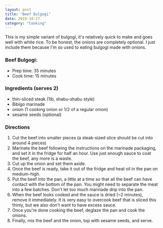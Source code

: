 ```yaml
---
layout: post
title: "Beef Bulgogi"
date: 2019-10-27
category: "Cooking"
---
```

This is my simple variant of bulgogi, it's relatively quick to make and goes well with white rice. To be honest, the onions are completely optional. I just include them because I'm so used to eating bulgogi made with onions.

### Beef Bulgogi:
- Prep time: 35 minutes
- Cook time: 15 minutes

### Ingredients (serves 2)
- thin-sliced steak (1lb, shabu-shabu style)
- Bibigo marinade
- onion (1 cooking onion or 1/2 of a regular onion)
- sesame seeds (optional)

### Directions
1. Cut the beef into smaller pieces (a steak-sized slice should be cut into around 4 pieces)
2. Marinate the beef following the instructions on the marinade packaging, and set it in the fridge for half an hour. Use just enough sauce to coat the beef, any more is a waste.
3. Cut up the onion and set them aside.
4. Once the beef is ready, take it out of the fridge and heat oil in the pan on medium-high.
5. Put the beef into the pan, a little at a time so that all the beef can have contact with the bottom of the pan. You might need to separate the meat into a few batches. Don't let too much marinade drip into the pan.
6. When the beef looks cooked and the sauce is dried (~2 minutes), remove it immediately. It is very easy to overcook beef that is sliced this thinly, but we also don't want to have excess sauce.
7. Once you're done cooking the beef, deglaze the pan and cook the onions. 
8. Finally, mix the beef and the onion, top with sesame seeds, and serve.

